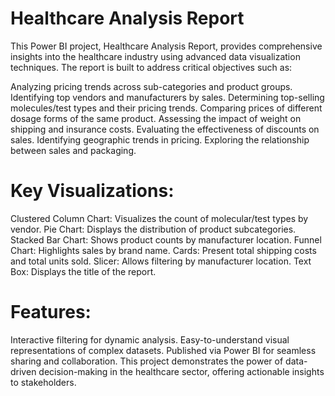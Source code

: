 # Healthcare Analysis Report

This Power BI project, Healthcare Analysis Report, provides comprehensive insights into the healthcare industry using advanced data visualization techniques. The report is built to address critical objectives such as:

Analyzing pricing trends across sub-categories and product groups.
Identifying top vendors and manufacturers by sales.
Determining top-selling molecules/test types and their pricing trends.
Comparing prices of different dosage forms of the same product.
Assessing the impact of weight on shipping and insurance costs.
Evaluating the effectiveness of discounts on sales.
Identifying geographic trends in pricing.
Exploring the relationship between sales and packaging.
# Key Visualizations:
Clustered Column Chart: Visualizes the count of molecular/test types by vendor.
Pie Chart: Displays the distribution of product subcategories.
Stacked Bar Chart: Shows product counts by manufacturer location.
Funnel Chart: Highlights sales by brand name.
Cards: Present total shipping costs and total units sold.
Slicer: Allows filtering by manufacturer location.
Text Box: Displays the title of the report.
# Features:
Interactive filtering for dynamic analysis.
Easy-to-understand visual representations of complex datasets.
Published via Power BI for seamless sharing and collaboration.
This project demonstrates the power of data-driven decision-making in the healthcare sector, offering actionable insights to stakeholders.
